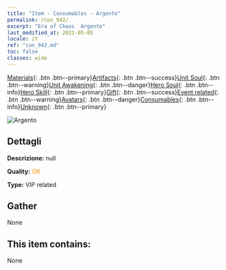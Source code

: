 ```yaml
---
title: "Item - Consumables - Argento"
permalink: /con_942/
excerpt: "Era of Chaos  Argento"
last_modified_at: 2021-05-05
locale: it
ref: "con_942.md"
toc: false
classes: wide
---
```

 [Materials](/ItemsIT/){: .btn .btn--primary}[Artifacts](/ItemsIT/Artifacts/){: .btn .btn--success}[Unit Soul](/ItemsIT/UnitSoul/){: .btn .btn--warning}[Unit Awakening](/ItemsIT/UnitAwakening/){: .btn .btn--danger}[Hero Soul](/ItemsIT/HeroSoul/){: .btn .btn--info}[Hero Skill](/ItemsIT/HeroSkill/){: .btn .btn--primary}[Gift](/ItemsIT/Gift/){: .btn .btn--success}[Event related](/ItemsIT/Events/){: .btn .btn--warning}[Avatars](/ItemsIT/Avatars/){: .btn .btn--danger}[Consumables](/ItemsIT/Consumables/){: .btn .btn--info}[Unknown](/ItemsIT/Unknown/){: .btn .btn--primary}

 ![Argento](/images/t/i_4003401.png)

## Dettagli
 **Descrizione:** null

 **Quality:** <span style="color: #FF8C00">OK</span>

 **Type:** VIP related

## Gather

  None

## This item contains:

  None

